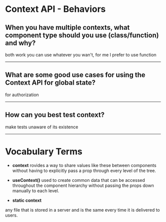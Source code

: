 # Context API - Behaviors

## When you have multiple contexts, what component type should you use (class/function) and why?

both work you can use whatever you wan't, for me I prefer to use function

***

## What are some good use cases for using the Context API for global state?

for authorization

***
## How can you best test context?

make tests unaware of its existence
***

# Vocabulary Terms

* **context** 
rovides a way to share values like these between components without having to explicitly pass a prop through every level of the tree.

* **useContext()**
used to create common data that can be accessed throughout the component hierarchy without passing the props down manually to each level.

* **static context**

any file that is stored in a server and is the same every time it is delivered to users.
